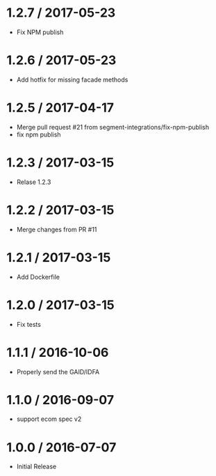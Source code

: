 
1.2.7 / 2017-05-23
==================

  * Fix NPM publish

1.2.6 / 2017-05-23
==================
    
  * Add hotfix for missing facade methods

1.2.5 / 2017-04-17
==================

  * Merge pull request #21 from segment-integrations/fix-npm-publish
  * fix npm publish

1.2.3 / 2017-03-15
==================

  * Relase 1.2.3

1.2.2 / 2017-03-15
==================

  * Merge changes from PR #11

1.2.1 / 2017-03-15
==================

  * Add Dockerfile

1.2.0 / 2017-03-15
==================

  * Fix tests

1.1.1 / 2016-10-06
==================

  * Properly send the GAID/IDFA 

1.1.0 / 2016-09-07
==================

  * support ecom spec v2

1.0.0 / 2016-07-07
===================

  * Initial Release
